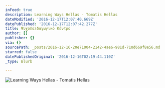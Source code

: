 ```yaml
---
inFeed: true
description: Learning Ways Hellas - Tomatis Hellas
dateModified: '2016-12-17T12:07:40.669Z'
datePublished: '2016-12-17T12:07:42.277Z'
title: Ψυχοπαιδαγωγικό Κέντρο
author: []
publisher: {}
via: {}
sourcePath: _posts/2016-12-16-20e71004-2142-4ae6-981d-710d669f8e56.md
starred: false
datePublishedOriginal: '2016-12-16T02:19:44.110Z'
_type: Blurb

---
```

![Learning Ways Hellas - Tomatis Hellas](https://the-grid-user-content.s3-us-west-2.amazonaws.com/680f2146-48df-422a-9d44-bcf420c303bc.gif)